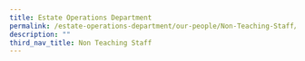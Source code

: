 ```yaml
---
title: Estate Operations Department
permalink: /estate-operations-department/our-people/Non-Teaching-Staff/permalink
description: ""
third_nav_title: Non Teaching Staff
---
```

